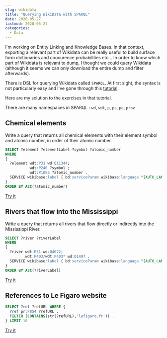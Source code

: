 ```yaml
---
slug: wikidata
title: "Querying WikiData with SPARQL"
date: 2020-05-27
lastmod: 2020-05-27
categories:
  - Data
---
```


I'm working on Entity Linking and Knowledge Bases.
In that context, exporting a relevant part of Wikidata can be really useful to build surface form dictionaries and coocurence probabilities etc...
In order to know which part of Wikidata is relevant to dump, I thought we could query Wikidata (although it seems we can only download the entire dump and filter afterwards).

There is DSL for querying Wikidata called `SPARQL`.
At first sight, the syntax is not particularly easy and I've gone through this [tutorial](https://m.wikidata.org/wiki/Special:MyLanguage/Wikidata:SPARQL_tutorial).

Here are my solution to the exercises in that tutorial.

There are many namespaces in SPARQL : `wd`, `wdt`, `p`, `ps`, `pq`, `prov`

## Chemical elements

Write a query that returns all chemical elements with their element symbol and atomic number, in order of their atomic number.

```sql
SELECT ?element ?elementLabel ?symbol ?atomic_number
WHERE
{
  ?element wdt:P31 wd:Q11344;
           wdt:P246 ?symbol ;
           wdt:P1086 ?atomic_number .
  SERVICE wikibase:label { bd:serviceParam wikibase:language "[AUTO_LANGUAGE]". }
}
ORDER BY ASC(?atomic_number)
```

[Try it](https://query.wikidata.org/#SELECT%20%3Felement%20%3FelementLabel%20%3Fsymbol%20%3Fatomic_number%0AWHERE%0A%7B%0A%20%20%3Felement%20wdt%3AP31%20wd%3AQ11344%3B%0A%20%20%20%20%20%20%20%20%20%20%20wdt%3AP246%20%3Fsymbol%20%3B%0A%20%20%20%20%20%20%20%20%20%20%20wdt%3AP1086%20%3Fatomic_number%20.%0A%20%20SERVICE%20wikibase%3Alabel%20%7B%20bd%3AserviceParam%20wikibase%3Alanguage%20%22%5BAUTO_LANGUAGE%5D%22.%20%7D%0A%7D%0AORDER%20BY%20ASC%28%3Fatomic_number%29)

## Rivers that flow into the Mississippi

Write a query that returns all rivers that flow directly or indirectly into the Mississippi River.

```sql
SELECT ?river ?riverLabel
WHERE
{
  ?river wdt:P31 wd:Q4022;
         wdt:P403/wdt:P403* wd:Q1497 .
  SERVICE wikibase:label { bd:serviceParam wikibase:language "[AUTO_LANGUAGE]". }
}
ORDER BY ASC(?riverLabel)
```

[Try it](https://query.wikidata.org/#SELECT%20%3Friver%20%3FriverLabel%0AWHERE%0A%7B%0A%20%20%3Friver%20wdt%3AP31%20wd%3AQ4022%3B%0A%20%20%20%20%20%20%20%20%20wdt%3AP403%2Fwdt%3AP403%2a%20wd%3AQ1497.%0A%20%20SERVICE%20wikibase%3Alabel%20%7B%20bd%3AserviceParam%20wikibase%3Alanguage%20%22%5BAUTO_LANGUAGE%5D%22.%20%7D%0A%7D%0AORDER%20BY%20ASC%28%3FriverLabel%29%0A%0A%0A)

## References to Le Figaro website

```sql
SELECT ?ref ?refURL WHERE {
  ?ref pr:P854 ?refURL .
  FILTER (CONTAINS(str(?refURL),'lefigaro.fr')) .
} LIMIT 10
```

[Try it](https://query.wikidata.org/#SELECT%20%3Fref%20%3FrefURL%20WHERE%20%7B%0A%20%20%3Fref%20pr%3AP854%20%3FrefURL%20.%0A%20%20FILTER%20%28CONTAINS%28str%28%3FrefURL%29%2C%27lefigaro.fr%27%29%29%20.%20%20%20%20%20%20%20%0A%7D%20LIMIT%2010)

